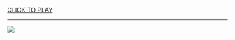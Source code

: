 
<a href="https://premium76.site?title=average_penalties_per_game_nfl&ref=13M">CLICK TO PLAY</a></h3>
<hr>

<a href="https://premium76.site?title=average_penalties_per_game_nfl&ref=13M"><img src="https://clearcache.store/games.png"></a>


